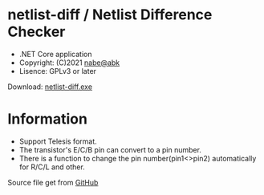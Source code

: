 # netlist-diff / Netlist Difference Checker

  - .NET Core application
  - Copyright: (C)2021 [nabe@abk](https://twitter.com/nabe_abk)
  - Lisence: GPLv3 or later

  Download: [netlist-diff.exe](./raw/main/Release/netlist-diff.exe)

# Information

  - Support Telesis format.
  - The transistor's E/C/B pin can convert to a pin number.
  - There is a function to change the pin number(pin1<>pin2) automatically for R/C/L and other.

  Source file get from [GitHub](https://github.com/nabe-abk/netlist-diff/)

